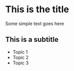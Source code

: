 # This is the title

Some simple text goes here

## This is a subtitle
- Topic 1
- Topic 2
- Topic 3